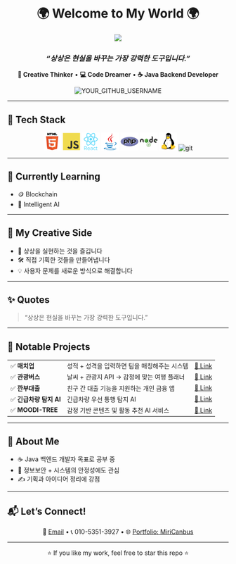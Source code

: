 <h1 align="center">🌍 Welcome to My World 🌍</h1>

<p align="center">
  <img src="https://cdn.pixabay.com/animation/2022/10/12/22/41/22-41-33-918_512.gif" width="200"/>
</p>

<h3 align="center"><i>“상상은 현실을 바꾸는 가장 강력한 도구입니다.”</i></h3>

<p align="center">
  <b>🧠 Creative Thinker</b> • <b>💻 Code Dreamer</b> • <b>☕ Java Backend Developer</b>
</p>

<p align="center">
  <img src="https://komarev.com/ghpvc/?username=YOUR_GITHUB_USERNAME&label=Profile%20views&color=0e75b6&style=flat" alt="YOUR_GITHUB_USERNAME" />
</p>

---

## 🚀 Tech Stack

<p align="center">
  <img src="https://raw.githubusercontent.com/devicons/devicon/master/icons/html5/html5-original-wordmark.svg" alt="html5" width="40" height="40"/>
  <img src="https://raw.githubusercontent.com/devicons/devicon/master/icons/javascript/javascript-original.svg" alt="javascript" width="40" height="40"/>
  <img src="https://raw.githubusercontent.com/devicons/devicon/master/icons/react/react-original-wordmark.svg" alt="react" width="40" height="40"/>
  <img src="https://raw.githubusercontent.com/devicons/devicon/master/icons/java/java-original.svg" alt="java" width="40" height="40"/>
  <img src="https://raw.githubusercontent.com/devicons/devicon/master/icons/php/php-original.svg" alt="php" width="40" height="40"/>
  <img src="https://raw.githubusercontent.com/devicons/devicon/master/icons/nodejs/nodejs-original-wordmark.svg" alt="nodejs" width="40" height="40"/>
  <img src="https://raw.githubusercontent.com/devicons/devicon/master/icons/linux/linux-original.svg" alt="linux" width="40" height="40"/>
  <img src="https://www.vectorlogo.zone/logos/git-scm/git-scm-icon.svg" alt="git" width="40" height="40"/>
</p>

---

## 🌱 Currently Learning
- 🪙 Blockchain
- 🤖 Intelligent AI

---

## 🎨 My Creative Side
- 🎈 상상을 실현하는 것을 즐깁니다
- 🛠 직접 기획한 것들을 만들어냅니다
- 💡 사용자 문제를 새로운 방식으로 해결합니다

---

## ✨ Quotes
> “상상은 현실을 바꾸는 가장 강력한 도구입니다.”

---

## 🧩 Notable Projects

<table>
  <tr>
    <td>✅ <b>매치업</b></td>
    <td>성적 + 성격을 입력하면 팀을 매칭해주는 시스템</td>
    <td><a href="#">🔗 Link</a></td>
  </tr>
  <tr>
    <td>✅ <b>관광버스</b></td>
    <td>날씨 + 관광지 API → 감정에 맞는 여행 플래너</td>
    <td><a href="#">🔗 Link</a></td>
  </tr>
  <tr>
    <td>✅ <b>깐부대출</b></td>
    <td>친구 간 대출 기능을 지원하는 개인 금융 앱</td>
    <td><a href="#">🔗 Link</a></td>
  </tr>
  <tr>
    <td>✅ <b>긴급차량 탐지 AI</b></td>
    <td>긴급차량 우선 통행 탐지 AI</td>
    <td><a href="#">🔗 Link</a></td>
  </tr>
  <tr>
    <td>✅ <b>MOODI-TREE</b></td>
    <td>감정 기반 콘텐츠 및 활동 추천 AI 서비스</td>
    <td><a href="#">🔗 Link</a></td>
  </tr>
</table>

---

## 👤 About Me
- ☕ Java 백엔드 개발자 목표로 공부 중
- 🧩 정보보안 + 시스템의 안정성에도 관심
- ✍️ 기획과 아이디어 정리에 강점

---

## 📬 Let’s Connect!

<p align="center">
  📧 <a href="mailto:kys010306@gmail.com">Email</a> • 
  📞 010-5351-3927 • 
  🌐 <a href="https://your-portfolio-url.com">Portfolio: MiriCanbus</a>
</p>

---

<p align="center">
  ⭐️ If you like my work, feel free to star this repo ⭐️
</p>
